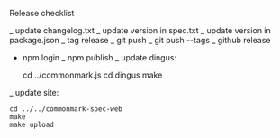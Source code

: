 Release checklist

_ update changelog.txt
_ update version in spec.txt
_ update version in package.json
_ tag release
_ git push
_ git push --tags
_ github release
- npm login
_ npm publish
_ update dingus:

    cd ../commonmark.js
    cd dingus
    make

_ update site:

    cd ../../commonmark-spec-web
    make
    make upload
